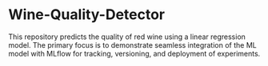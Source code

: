 # Wine-Quality-Detector
This repository predicts the quality of red wine using a linear regression model. The primary focus is to demonstrate seamless integration of the ML model with MLflow for tracking, versioning, and deployment of experiments.
